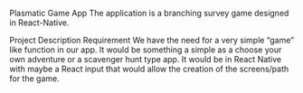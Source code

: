 Plasmatic Game App
The application is a branching survey game designed in React-Native. 

Project Description Requirement
We have the need for a very simple “game” like function in our app.  It would be something a simple as a choose your own adventure or a scavenger hunt type app.  It would be in React Native with maybe a React input that would allow the creation of the screens/path for the game.